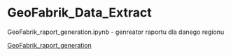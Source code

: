 # GeoFabrik_Data_Extract


GeoFabrik_raport_generation.ipynb  - genreator raportu dla danego regionu

[GeoFabrik_raport_generation](https://github.com/ciepielajan/GeoFabrik_Data_Extract/blob/main/GeoFabrik_raport_generation.ipynb)
